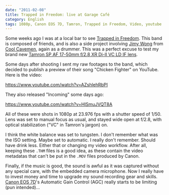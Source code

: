 ```yaml
---
date: "2011-02-08"
title: Trapped in Freedom: live at Garage Café
category: English
tags: 1080p, Canon EOS 7D, Tamron, Trapped in Freedom, Video, youtube
---
```


Some weeks ago I was at a local bar to see [Trapped in Freedom](https://www.myspace.com/trappedinfreedom). This band is composed of friends, and is also a side project involving [Jimy Wong](https://coolcavemen.com/biography/jimy-wong/) from [Cool Cavemen](https://coolcavemen.com), again as a drummer. This was a perfect excuse to test my brand new [Tamron SP AF 17-50mm f/2.8 XR Di-II VC LD IF lens](https://amzn.com/B002LVUIXA/?tag=kevideld-20). 



Some days after shooting I sent my raw footages to the band, which decided to publish a preview of their song "Chicken Fighter" on YouTube. Here is the video:

https://www.youtube.com/watch?v=AZshlehRbPI

They also released "Incoming" some days ago:

https://www.youtube.com/watch?v=HlSmuJVQT8A

All of these were shots in 1080p at 23.976 fps with a shutter speed of 1/50. Lens was set to manual focus as usual, and stayed wide open at f/2.8, with optical stabilization ("VC" in Tamron's jargon) on.

I think the white balance was set to tungsten. I don't remember what was the ISO setting. Maybe set to automatic. I really don't remember. Should have drink less. Either that or changing my video workflow. After all, keeping these `.THM` files is a good idea, as these contain the video metadatas that can't be put in the `.MOV` files produced by Canon.

Finally, if the music is good, the sound is awful as it was captured without any special care, with the embedded camera microphone. Now I really have to invest money and time to upgrade my sound recording gear and skills. [Canon EOS 7D](https://amzn.com/B002NEGTTW/?tag=kevideld-20)'s Automatic Gain Control (AGC) really starts to be limiting (pun intended)...


